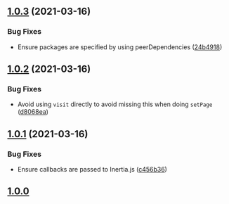 ## [1.0.3](https://github.com/ElMassimo/js_from_routes/compare/inertia@1.0.2...inertia@1.0.3) (2021-03-16)


### Bug Fixes

* Ensure packages are specified by using peerDependencies ([24b4918](https://github.com/ElMassimo/js_from_routes/commit/24b49183e3b6c7169b85eb0c0b06272b16455920))



## [1.0.2](https://github.com/ElMassimo/js_from_routes/compare/inertia@1.0.1...inertia@1.0.2) (2021-03-16)


### Bug Fixes

* Avoid using `visit` directly to avoid missing this when doing `setPage` ([d8068ea](https://github.com/ElMassimo/js_from_routes/commit/d8068ea90a82ac8a05901c3ae81ad99df0848429))



## [1.0.1](https://github.com/ElMassimo/js_from_routes/compare/inertia@1.0.0...inertia@1.0.1) (2021-03-16)


### Bug Fixes

* Ensure callbacks are passed to Inertia.js ([c456b36](https://github.com/ElMassimo/js_from_routes/commit/c456b36e6f80927fa3f10999d46f3c91c34a408a))



## [1.0.0](https://github.com/ElMassimo/js_from_routes/tree/inertia%401.0.0)
